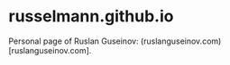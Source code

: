 # russelmann.github.io

Personal page of Ruslan Guseinov: (ruslanguseinov.com)[ruslanguseinov.com].

